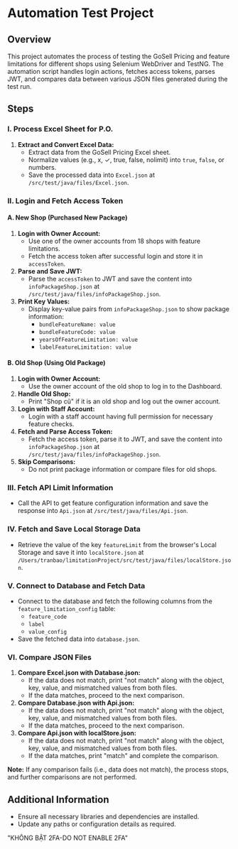 # Automation Test Project

## Overview
This project automates the process of testing the GoSell Pricing and feature limitations for different shops using Selenium WebDriver and TestNG. The automation script handles login actions, fetches access tokens, parses JWT, and compares data between various JSON files generated during the test run.

## Steps

### I. Process Excel Sheet for P.O.
1. **Extract and Convert Excel Data:**
    - Extract data from the GoSell Pricing Excel sheet.
    - Normalize values (e.g., x, ✓, true, false, nolimit) into `true`, `false`, or numbers.
    - Save the processed data into `Excel.json` at `/src/test/java/files/Excel.json`.

### II. Login and Fetch Access Token
#### A. New Shop (Purchased New Package)
1. **Login with Owner Account:**
    - Use one of the owner accounts from 18 shops with feature limitations.
    - Fetch the access token after successful login and store it in `accessToken`.
2. **Parse and Save JWT:**
    - Parse the `accessToken` to JWT and save the content into `infoPackageShop.json` at `/src/test/java/files/infoPackageShop.json`.
3. **Print Key Values:**
    - Display key-value pairs from `infoPackageShop.json` to show package information:
        - `bundleFeatureName: value`
        - `bundleFeatureCode: value`
        - `yearsOfFeatureLimitation: value`
        - `labelFeatureLimitation: value`

#### B. Old Shop (Using Old Package)
1. **Login with Owner Account:**
    - Use the owner account of the old shop to log in to the Dashboard.
2. **Handle Old Shop:**
    - Print "Shop cũ" if it is an old shop and log out the owner account.
3. **Login with Staff Account:**
    - Login with a staff account having full permission for necessary feature checks.
4. **Fetch and Parse Access Token:**
    - Fetch the access token, parse it to JWT, and save the content into `infoPackageShop.json` at `/src/test/java/files/infoPackageShop.json`.
5. **Skip Comparisons:**
    - Do not print package information or compare files for old shops.

### III. Fetch API Limit Information
- Call the API to get feature configuration information and save the response into `Api.json` at `/src/test/java/files/Api.json`.

### IV. Fetch and Save Local Storage Data
- Retrieve the value of the key `featureLimit` from the browser's Local Storage and save it into `localStore.json` at `/Users/tranbao/limitationProject/src/test/java/files/localStore.json`.

### V. Connect to Database and Fetch Data
- Connect to the database and fetch the following columns from the `feature_limitation_config` table:
    - `feature_code`
    - `label`
    - `value_config`
- Save the fetched data into `database.json`.

### VI. Compare JSON Files
1. **Compare Excel.json with Database.json:**
    - If the data does not match, print "not match" along with the object, key, value, and mismatched values from both files.
    - If the data matches, proceed to the next comparison.
2. **Compare Database.json with Api.json:**
    - If the data does not match, print "not match" along with the object, key, value, and mismatched values from both files.
    - If the data matches, proceed to the next comparison.
3. **Compare Api.json with localStore.json:**
    - If the data does not match, print "not match" along with the object, key, value, and mismatched values from both files.
    - If the data matches, print "match" and complete the comparison.

**Note:** If any comparison fails (i.e., data does not match), the process stops, and further comparisons are not performed.

## Additional Information
- Ensure all necessary libraries and dependencies are installed.
- Update any paths or configuration details as required.

"KHÔNG BẬT 2FA-DO NOT ENABLE 2FA"
